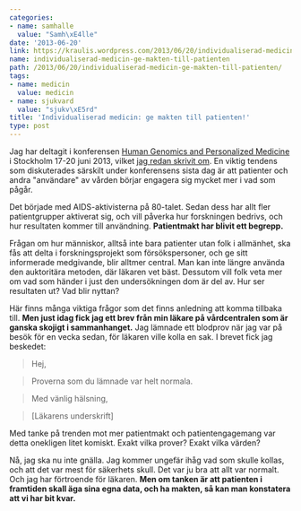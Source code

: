 ```yaml
---
categories:
- name: samhalle
  value: "Samh\xE4lle"
date: '2013-06-20'
link: https://kraulis.wordpress.com/2013/06/20/individualiserad-medicin-ge-makten-till-patienten/
name: individualiserad-medicin-ge-makten-till-patienten
path: /2013/06/20/individualiserad-medicin-ge-makten-till-patienten/
tags:
- name: medicin
  value: medicin
- name: sjukvard
  value: "sjukv\xE5rd"
title: 'Individualiserad medicin: ge makten till patienten!'
type: post
---
```

Jag har deltagit i konferensen [Human Genomics and Personalized Medicine](/2013/06/19/dina-gener-pa-ett-id-kort-individualiserad-medicin/Human%20Genomics%20and%20Personalized%20Medicine) i Stockholm 17-20 juni 2013, vilket [jag redan skrivit om](/2013/06/19/dina-gener-pa-ett-id-kort-individualiserad-medicin/). En viktig tendens som diskuterades särskilt under konferensens sista dag är att patienter och andra "användare" av vården börjar engagera sig mycket mer i vad som pågår.

Det började med AIDS-aktivisterna på 80-talet. Sedan dess har allt fler patientgrupper aktiverat sig, och vill påverka hur forskningen bedrivs, och hur resultaten kommer till användning. **Patientmakt har blivit ett begrepp.**

Frågan om hur människor, alltså inte bara patienter utan folk i allmänhet, ska fås att delta i forskningsprojekt som försökspersoner, och ge sitt informerade medgivande, blir alltmer central. Man kan inte längre använda den auktoritära metoden, där läkaren vet bäst. Dessutom vill folk veta mer om vad som händer i just den undersökningen dom är del av. Hur ser resultaten ut? Vad blir nyttan?

Här finns många viktiga frågor som det finns anledning att komma tillbaka till. **Men just idag fick jag ett brev från min läkare på vårdcentralen som är ganska skojigt i sammanhanget.** Jag lämnade ett blodprov när jag var på besök för en vecka sedan, för läkaren ville kolla en sak. I brevet fick jag beskedet:

> Hej,

> Proverna som du lämnade var helt normala.

> Med vänlig hälsning,

> [Läkarens underskrift]

Med tanke på trenden mot mer patientmakt och patientengagemang var detta onekligen litet komiskt. Exakt vilka prover? Exakt vilka värden?

Nå, jag ska nu inte gnälla. Jag kommer ungefär ihåg vad som skulle kollas, och att det var mest för säkerhets skull. Det var ju bra att allt var normalt. Och jag har förtroende för läkaren. **Men om tanken är att patienten i framtiden skall äga sina egna data, och ha makten, så kan man konstatera att vi har bit kvar.**

